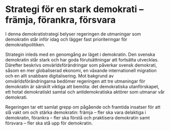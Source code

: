 # Strategi för en stark demokrati – främja, förankra, försvara

I denna demokratistrategi belyser regeringen de utmaningar som demokratin står inför idag och lägger fast prioriteringar för demokratipolitiken.

Strategin inleds med en genomgång av läget i demokratin. Den svenska demokratin står stark och har goda förutsättningar att fortsätta utvecklas. Därefter beskrivs omvärldsförändringar som påverkar svensk demokrati, såsom en mer globaliserad ekonomi, en växande internationell migration och en allt snabbare digitalisering. Mot bakgrund av omvärldsförändringarna bedömer regeringen att tre utmaningar för demokratin är särskilt viktiga att bemöta: det demokratiska utanförskapet, ett hotat demokratiskt samtal och antidemokratiska aktörer som utmanar vår demokrati.

Regeringen tar ett samlat grepp om pågående och framtida insatser för att slå vakt om och stärka demokratin: främja – fler ska vara delaktiga i demokratin, förankra – fler ska förstå och praktisera demokratin samt försvara – fler ska stå upp för demokratin.

